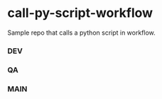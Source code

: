 # call-py-script-workflow

Sample repo that calls a python script in workflow.

### DEV

### QA

### MAIN
